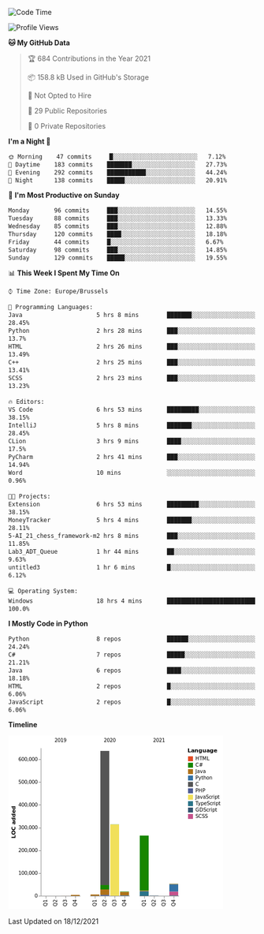 <!--START_SECTION:waka-->
![Code Time](http://img.shields.io/badge/Code%20Time-65%20hrs%2046%20mins-blue)

![Profile Views](http://img.shields.io/badge/Profile%20Views-1-blue)

**🐱 My GitHub Data** 

> 🏆 684 Contributions in the Year 2021
 > 
> 📦 158.8 kB Used in GitHub's Storage 
 > 
> 🚫 Not Opted to Hire
 > 
> 📜 29 Public Repositories 
 > 
> 🔑 0 Private Repositories  
 > 
**I'm a Night 🦉** 

```text
🌞 Morning    47 commits     █░░░░░░░░░░░░░░░░░░░░░░░░   7.12% 
🌆 Daytime    183 commits    ███████░░░░░░░░░░░░░░░░░░   27.73% 
🌃 Evening    292 commits    ███████████░░░░░░░░░░░░░░   44.24% 
🌙 Night      138 commits    █████░░░░░░░░░░░░░░░░░░░░   20.91%

```
📅 **I'm Most Productive on Sunday** 

```text
Monday       96 commits     ███░░░░░░░░░░░░░░░░░░░░░░   14.55% 
Tuesday      88 commits     ███░░░░░░░░░░░░░░░░░░░░░░   13.33% 
Wednesday    85 commits     ███░░░░░░░░░░░░░░░░░░░░░░   12.88% 
Thursday     120 commits    ████░░░░░░░░░░░░░░░░░░░░░   18.18% 
Friday       44 commits     █░░░░░░░░░░░░░░░░░░░░░░░░   6.67% 
Saturday     98 commits     ███░░░░░░░░░░░░░░░░░░░░░░   14.85% 
Sunday       129 commits    █████░░░░░░░░░░░░░░░░░░░░   19.55%

```


📊 **This Week I Spent My Time On** 

```text
⌚︎ Time Zone: Europe/Brussels

💬 Programming Languages: 
Java                     5 hrs 8 mins        ███████░░░░░░░░░░░░░░░░░░   28.45% 
Python                   2 hrs 28 mins       ███░░░░░░░░░░░░░░░░░░░░░░   13.7% 
HTML                     2 hrs 26 mins       ███░░░░░░░░░░░░░░░░░░░░░░   13.49% 
C++                      2 hrs 25 mins       ███░░░░░░░░░░░░░░░░░░░░░░   13.41% 
SCSS                     2 hrs 23 mins       ███░░░░░░░░░░░░░░░░░░░░░░   13.23%

🔥 Editors: 
VS Code                  6 hrs 53 mins       █████████░░░░░░░░░░░░░░░░   38.15% 
IntelliJ                 5 hrs 8 mins        ███████░░░░░░░░░░░░░░░░░░   28.45% 
CLion                    3 hrs 9 mins        ████░░░░░░░░░░░░░░░░░░░░░   17.5% 
PyCharm                  2 hrs 41 mins       ███░░░░░░░░░░░░░░░░░░░░░░   14.94% 
Word                     10 mins             ░░░░░░░░░░░░░░░░░░░░░░░░░   0.96%

🐱‍💻 Projects: 
Extension                6 hrs 53 mins       █████████░░░░░░░░░░░░░░░░   38.15% 
MoneyTracker             5 hrs 4 mins        ███████░░░░░░░░░░░░░░░░░░   28.11% 
5-AI_21_chess_framework-m2 hrs 8 mins        ███░░░░░░░░░░░░░░░░░░░░░░   11.85% 
Lab3_ADT_Queue           1 hr 44 mins        ██░░░░░░░░░░░░░░░░░░░░░░░   9.63% 
untitled3                1 hr 6 mins         █░░░░░░░░░░░░░░░░░░░░░░░░   6.12%

💻 Operating System: 
Windows                  18 hrs 4 mins       █████████████████████████   100.0%

```

**I Mostly Code in Python** 

```text
Python                   8 repos             ██████░░░░░░░░░░░░░░░░░░░   24.24% 
C#                       7 repos             █████░░░░░░░░░░░░░░░░░░░░   21.21% 
Java                     6 repos             ████░░░░░░░░░░░░░░░░░░░░░   18.18% 
HTML                     2 repos             █░░░░░░░░░░░░░░░░░░░░░░░░   6.06% 
JavaScript               2 repos             █░░░░░░░░░░░░░░░░░░░░░░░░   6.06%

```


**Timeline**

![Chart not found](https://raw.githubusercontent.com/Arafa42/Arafa42/main/charts/bar_graph.png) 


 Last Updated on 18/12/2021
<!--END_SECTION:waka-->


<!-- 
[![Hits](https://hits.seeyoufarm.com/api/count/incr/badge.svg?url=https%3A%2F%2Fgithub.com%2FArafa42&count_bg=%23455AF3&title_bg=%23262D3B&icon=github.svg&icon_color=%23588EF7&title=visitors&edge_flat=false)](https://hits.seeyoufarm.com)
 -->
